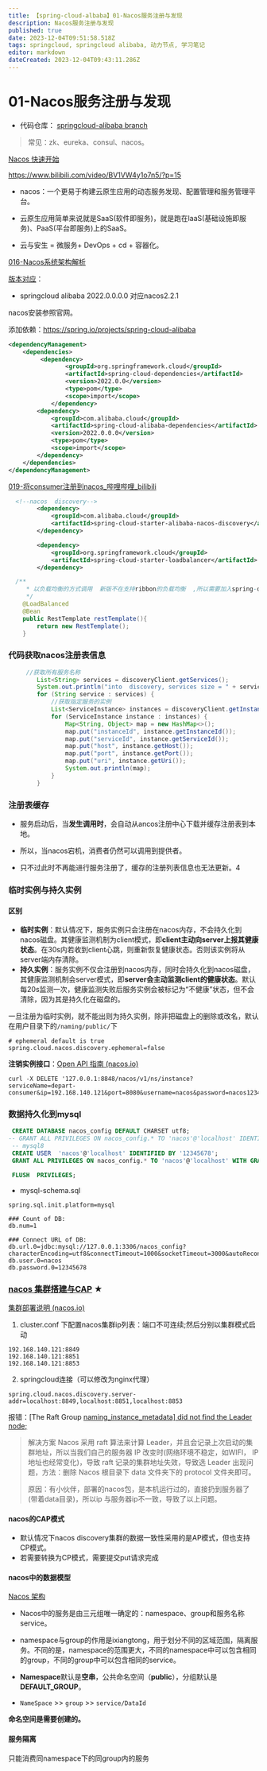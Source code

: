 ```yaml
---
title: 【spring-cloud-albaba】01-Nacos服务注册与发现
description: Nacos服务注册与发现
published: true
date: 2023-12-04T09:51:58.518Z
tags: springcloud, springcloud alibaba, 动力节点, 学习笔记
editor: markdown
dateCreated: 2023-12-04T09:43:11.286Z
---
```


# 01-Nacos服务注册与发现
- 代码仓库： [springcloud-alibaba branch](https://gitee.com/xuqiudong/code-learning/tree/springcloud-alibaba/)

> 常见：zk、eureka、consul、nacos。

[Nacos 快速开始](https://nacos.io/zh-cn/docs/quick-start.html)

https://www.bilibili.com/video/BV1VW4y1o7n5/?p=15



- nacos：一个更易于构建云原生应用的动态服务发现、配置管理和服务管理平台。

- 云原生应用简单来说就是SaaS(软件即服务)，就是跑在laaS(基础设施即服务)、PaaS(平台即服务)上的SaaS。
- 云与安生 = 微服务+ DevOps + cd + 容器化。

[016-Nacos系统架构解析](https://www.bilibili.com/video/BV1VW4y1o7n5/?p=16&spm_id_from=pageDriver&vd_source=80427d8d349fbb75d43d4f5000a0c454) 



[版本对应](https://github.com/alibaba/spring-cloud-alibaba/wiki/%E7%89%88%E6%9C%AC%E8%AF%B4%E6%98%8E)：

- springcloud alibaba 2022.0.0.0.0  对应nacos2.2.1

nacos安装参照官网。



添加依赖：https://spring.io/projects/spring-cloud-alibaba

```xml
<dependencyManagement>
    <dependencies>
         <dependency>
                <groupId>org.springframework.cloud</groupId>
                <artifactId>spring-cloud-dependencies</artifactId>
                <version>2022.0.0</version>
                <type>pom</type>
                <scope>import</scope>
            </dependency>
        <dependency>
            <groupId>com.alibaba.cloud</groupId>
            <artifactId>spring-cloud-alibaba-dependencies</artifactId>
            <version>2022.0.0.0</version>
            <type>pom</type>
            <scope>import</scope>
        </dependency>
    </dependencies>
</dependencyManagement>
```

 [019-将consumer注册到nacos_哔哩哔哩_bilibili](https://www.bilibili.com/video/BV1VW4y1o7n5/?p=19&spm_id_from=pageDriver&vd_source=80427d8d349fbb75d43d4f5000a0c454)

```xml
  <!--nacos  discovery-->
        <dependency>
            <groupId>com.alibaba.cloud</groupId>
            <artifactId>spring-cloud-starter-alibaba-nacos-discovery</artifactId>
        </dependency>

        <dependency>
            <groupId>org.springframework.cloud</groupId>
            <artifactId>spring-cloud-starter-loadbalancer</artifactId>
        </dependency>
```



```java
  /**
     * 以负载均衡的方式调用  新版不在支持ribbon的负载均衡  ,所以需要加入spring-cloud-starter-loadbalancer 依赖
     */
    @LoadBalanced
    @Bean
    public RestTemplate restTemplate(){
        return new RestTemplate();
    }
```

### 代码获取nacos注册表信息

```java
     //获取所有服务名称
        List<String> services = discoveryClient.getServices();
        System.out.println("into  discovery, services size = " + services.size() + "" );
        for (String service : services) {
            //获取指定服务的实例
            List<ServiceInstance> instances = discoveryClient.getInstances(service);
            for (ServiceInstance instance : instances) {
                Map<String, Object> map = new HashMap<>();
                map.put("instanceId", instance.getInstanceId());
                map.put("serviceId", instance.getServiceId());
                map.put("host", instance.getHost());
                map.put("port", instance.getPort());
                map.put("uri", instance.getUri());
                System.out.println(map);
            }
        }
```



### 注册表缓存

- 服务启动后，当**发生调用时**，会自动从ancos注册中心下载并缓存注册表到本地。

- 所以，当nacos宕机，消费者仍然可以调用到提供者。
- 只不过此时不再能进行服务注册了，缓存的注册列表信息也无法更新。4

### 临时实例与持久实例

#### 区别

- **临时实例**：默认情况下，服务实例只会注册在nacos内存，不会持久化到nacos磁盘。其健康监测机制为client模式，即**client主动向server上报其健康状态**。在30s内若收到client心跳，则重新恢复健康状态。否则该实例将从server端内存清除。
- **持久实例**：服务实例不仅会注册到nacos内存，同时会持久化到nacos磁盘，其健康监测机制会server模式，即**server会主动监测client的健康状态**。默认每20s监测一次，健康监测失败后服务实例会被标记为“不健康”状态，但不会清除，因为其是持久化在磁盘的。

一旦注册为临时实例，就不能出则为持久实例，除非把磁盘上的删除或改名，默认在用户目录下的`/naming/public/`下

```properties
# ephemeral default is true 
spring.cloud.nacos.discovery.ephemeral=false
```



**注销实例接口**：[Open API 指南 (nacos.io)](https://nacos.io/zh-cn/docs/open-api.html)

```
curl -X DELETE '127.0.0.1:8848/nacos/v1/ns/instance?serviceName=depart-consumer&ip=192.168.140.121&port=8080&username=nacos&password=nacos12345678'
```



### 数据持久化到mysql

```sql
 CREATE DATABASE nacos_config DEFAULT CHARSET utf8;
-- GRANT ALL PRIVILEGES ON nacos_config.* TO 'nacos'@'localhost' IDENTIFIED BY '12345678';
 -- mysql8
 CREATE USER  'nacos'@'localhost' IDENTIFIED BY '12345678';
 GRANT ALL PRIVILEGES ON nacos_config.* TO 'nacos'@'localhost' WITH GRANT OPTION;

 FLUSH  PRIVILEGES;

```

- mysql-schema.sql

```properties
spring.sql.init.platform=mysql

### Count of DB:
db.num=1

### Connect URL of DB:
db.url.0=jdbc:mysql://127.0.0.1:3306/nacos_config?characterEncoding=utf8&connectTimeout=1000&socketTimeout=3000&autoReconnect=true&useUnicode=true&useSSL=false&serverTimezone=UTC
db.user.0=nacos
db.password.0=12345678
```



### [nacos 集群搭建与CAP](https://www.bilibili.com/video/BV1VW4y1o7n5/?p=25) ★

[集群部署说明 (nacos.io)](https://nacos.io/zh-cn/docs/cluster-mode-quick-start.html)

1. cluster.conf 下配置nacos集群ip列表：端口不可连续;然后分别以集群模式启动

```
192.168.140.121:8849
192.168.140.121:8851
192.168.140.121:8853
```

2. springcloud连接（可以修改为nginx代理）

`spring.cloud.nacos.discovery.server-addr=localhost:8849,localhost:8851,localhost:8853`



报错：[The Raft Group [naming_instance_metadata\] did not find the Leader node;](https://www.cnblogs.com/whl-jx911/p/16736625.html)

> 解决方案
> Nacos 采用 raft 算法来计算 Leader，并且会记录上次启动的集群地址，所以当我们自己的服务器 IP 改变时(网络环境不稳定，如WIFI， IP 地址也经常变化)，导致 raft 记录的集群地址失效，导致选 Leader 出现问题，方法：删除 Nacos 根目录下 data 文件夹下的 protocol 文件夹即可。
>
> 原因：有小伙伴，部署的nacos包，是本机运行过的，直接扔到服务器了(带着data目录)，所以ip 与服务器ip不一致，导致了以上问题。



#### nacos的CAP模式

- 默认情况下nacos discovery集群的数据一致性采用的是AP模式，但也支持CP模式。
- 若需要转换为CP模式，需要提交put请求完成



#### nacos中的数据模型

[Nacos 架构](https://nacos.io/zh-cn/docs/architecture.html)

- Nacos中的服务是由三元组唯一确定的：namespace、group和服务名称service。
- namespace与group的作用是ixiangtong，用于划分不同的区域范围，隔离服务。不同的是，namespace的范围更大，不同的namespace中可以包含相同的group，不同的group中可以包含相同的service。

- **Namespace**默认是**空串**，公共命名空间（**public**），分组默认是 **DEFAULT_GROUP**。

- `NameSpace`   >>  `group` >> `service/DataId`

**命名空间是需要创建的。**



#### 服务隔离

只能消费同namespace下的同group内的服务

 